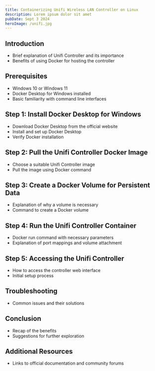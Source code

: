 ```yaml
---
title: Containerizing Unifi Wireless LAN Controller on Linux
description: Lorem ipsum dolor sit amet
pubDate: Sept 3 2024
heroImage: /unifi.jpg
---
```


## Introduction
- Brief explanation of Unifi Controller and its importance
- Benefits of using Docker for hosting the controller

## Prerequisites
- Windows 10 or Windows 11
- Docker Desktop for Windows installed
- Basic familiarity with command line interfaces

## Step 1: Install Docker Desktop for Windows
- Download Docker Desktop from the official website
- Install and set up Docker Desktop
- Verify Docker installation

## Step 2: Pull the Unifi Controller Docker Image
- Choose a suitable Unifi Controller image
- Pull the image using Docker command

## Step 3: Create a Docker Volume for Persistent Data
- Explanation of why a volume is necessary
- Command to create a Docker volume

## Step 4: Run the Unifi Controller Container
- Docker run command with necessary parameters
- Explanation of port mappings and volume attachment

## Step 5: Accessing the Unifi Controller
- How to access the controller web interface
- Initial setup process

## Troubleshooting
- Common issues and their solutions

## Conclusion
- Recap of the benefits
- Suggestions for further exploration

## Additional Resources
- Links to official documentation and community forums